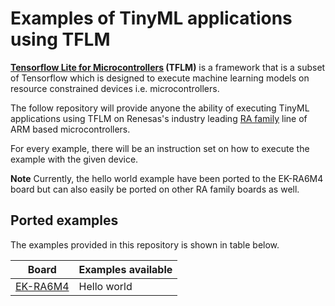 # Examples of TinyML applications using TFLM

**[Tensorflow Lite for Microcontrollers](https://www.tensorflow.org/lite/microcontrollers) (TFLM)** is a framework that is a subset of Tensorflow which is designed to execute machine learning models on resource constrained devices i.e. microcontrollers. 

The follow repository will provide anyone the ability of executing TinyML applications using TFLM on Renesas's industry leading [RA family](https://www.renesas.com/us/en/products/microcontrollers-microprocessors/ra-cortex-m-mcus) line of ARM based microcontrollers.

For every example, there will be an instruction set on how to execute the example with the given device. 

**Note** Currently, the hello world example have been ported to the EK-RA6M4 board but can also easily be ported on other RA family boards as well.

## Ported examples
The examples provided in this repository is shown in table below.

| Board  | Examples available |
| ------------- | ------------- |
| [EK-RA6M4](https://www.renesas.com/us/en/products/microcontrollers-microprocessors/ra-cortex-m-mcus/ek-ra6m4-evaluation-kit-ra6m4-mcu-group)   | Hello world|

